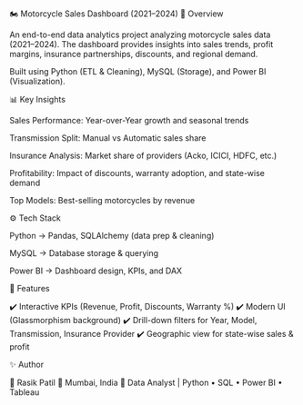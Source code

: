 🏍️ Motorcycle Sales Dashboard (2021–2024)
📌 Overview

An end-to-end data analytics project analyzing motorcycle sales data (2021–2024).
The dashboard provides insights into sales trends, profit margins, insurance partnerships, discounts, and regional demand.

Built using Python (ETL & Cleaning), MySQL (Storage), and Power BI (Visualization).

📊 Key Insights

Sales Performance: Year-over-Year growth and seasonal trends

Transmission Split: Manual vs Automatic sales share

Insurance Analysis: Market share of providers (Acko, ICICI, HDFC, etc.)

Profitability: Impact of discounts, warranty adoption, and state-wise demand

Top Models: Best-selling motorcycles by revenue

⚙️ Tech Stack

Python → Pandas, SQLAlchemy (data prep & cleaning)

MySQL → Database storage & querying

Power BI → Dashboard design, KPIs, and DAX

🚀 Features

✔️ Interactive KPIs (Revenue, Profit, Discounts, Warranty %)
✔️ Modern UI (Glassmorphism background)
✔️ Drill-down filters for Year, Model, Transmission, Insurance Provider
✔️ Geographic view for state-wise sales & profit

✨ Author

👤 Rasik Patil
📍 Mumbai, India
💼 Data Analyst | Python • SQL • Power BI • Tableau
